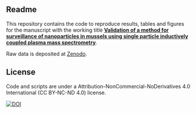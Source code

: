 ## Readme

This repository contains the code to reproduce results, tables and figures for the manuscript with the working title [**Validation of a method for surveillance of nanoparticles in mussels using single particle inductively coupled plasma mass spectrometry**]().

Raw data is deposited at [Zenodo](https://doi.org/10.5281/zenodo.8301248).

## License
Code and scripts are under a Attribution-NonCommercial-NoDerivatives 4.0 International (CC BY-NC-ND 4.0) license.



[![DOI](https://zenodo.org/badge/585852343.svg)](https://zenodo.org/badge/latestdoi/585852343)


